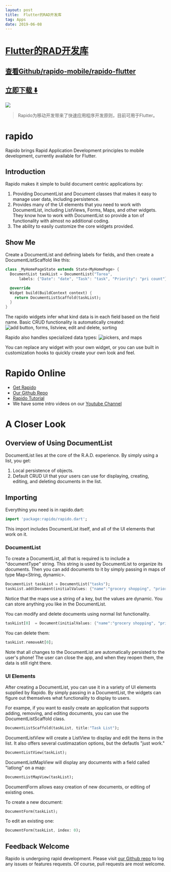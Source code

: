 ```yaml
---
layout: post
title:  Flutter的RAD开发库
tag: Apps
date: 2019-06-08
---
```


# [Flutter的RAD开发库 ](http://github.com/rapido-mobile/rapido-flutter) 



## [查看Github/rapido-mobile/rapido-flutter](http://github.com/rapido-mobile/rapido-flutter)
## [立即下载 ️⬇️ ](https://codeload.github.com/rapido-mobile/rapido-flutter/zip/master) 


 
![](https://flutterawesome.com/content/images/2018/11/rapido.jpg)
 
>
> Rapido为移动开发带来了快速应用程序开发原则，目前可用于Flutter。
>

 
# rapido
Rapido brings Rapid Application Development principles to mobile development, currently available for Flutter.

## Introduction
Rapido makes it simple to build document centric applications by:
1. Providing DocumentList and Document classes that makes it easy to manage user data, including persistence.
2. Provides many of the UI elements that you need to work with DocumentList, including ListViews, Forms, Maps, and other widgets. They know how to work with DocumentList so provide a ton of functionality with almost no additional coding.
3. The ability to easily customize the core widgets provided.

## Show Me
Create a DocumentList and defining labels for fields, and then create a DocumentListScaffold like this:
```dart
class _MyHomePageState extends State<MyHomePage> {
  DocumentList taskList = DocumentList("Tarea",
      labels: {"Date": "date", "Task": "task", "Priority": "pri count"});

  @override
  Widget build(BuildContext context) {
    return DocumentListScaffold(taskList);
  }
}
```

The rapido widgets infer what kind data is in each field based on the field name. Basic CRUD functionality is automatically created:
![add button, forms, listview, edit and delete, sorting](https://rapido-mobile.github.io/assets/basic-ui.png)

Rapido also handles specialized data types:
![pickers, and maps](https://rapido-mobile.github.io/assets/advanced-ui.png)

You can replace any widget with your own widget, or you can use built in customization hooks to quickly create your own look and feel.

# Rapido Online
 * [Get Rapido](https://pub.dartlang.org/packages/rapido)
 * [Our Github Repo](https://github.com/rapido-mobile/rapido-flutter)
 * [Rapido Tutorial](https://rapido-mobile.github.io/tutorials/introduction.html)
 * We have some intro videos on our [Youtube Channel](https://www.youtube.com/channel/UCeoRpyhpNJmiMuAEJ4WRljg)

# A Closer Look
## Overview of Using DocumentList
DocumentList lies at the core of the R.A.D. experience. By simply using a list, you get:

1. Local persistence of objects.
2. Default CRUD UI that your users can use for displaying, creating, editing, and deleting documents in the list.

## Importing
Everything you need is in rapido.dart:

```dart
import 'package:rapido/rapido.dart';
```

This import includes DocumentList itself, and all of the UI elements that work on it.

### DocumentList
To create a DocumentList, all that is required is to include a "documentType" string. This string is used by DocumentList to organize its documents. Then you can add documents to it by simply passing in maps of type Map<String, dynamic>.

```dart
DocumentList taskList = DocumentList("tasks");
taskList.add(Document(initialValues: {"name":"grocery shopping", "priority": 1, "done": false}));
```

Notice that the maps use a string of a key, but the values are dynamic. You can store anything you like in the DocumentList.

You can modify and delete documents using normal list functionality. 

```dart
taskList[0]  = Document(initialValues: {"name":"grocery shopping", "priority": 1, "done": true});
```

You can delete them:

```dart
taskList.removeAt[0];
```

Note that all changes to the DocumentList are automatically persisted to the user's phone! The user can close the app, and when they reopen them, the data is still right there.

### UI Elements
After creating a DocumentList, you can use it in a variety of UI elements supplied by Rapido. By simply passing in a DocumentList, the widgets can figure out themselves what functionality to display to users.

For exampe, if you want to easily create an application that supports adding, removing, and editing documents, you can use the DocumentListScaffold class.

```dart
DocumentListScaffold(taskList, title:"Task List");
```

DocumentListView will create a ListView to display and edit the items in the list. It also offers several custimazation options, but the defautls "just work."

```dart
DocumentListView(taskList);
```

DocumentListMapView will display any documents with a field called "latlong" on a map:
```dart
DocumentListMapView(taskList);
```

DocumentForm allows easy creation of new documents, or editing of existing ones.

To create a new document:

```dart
DocumentForm(taskList);
```

To edit an existing one:

```dart
DocumentForm(taskList, index: 0);
```

## Feedback Welcome
Rapido is undergoing rapid development. Please visit [our Github repo](https://github.com/rapido-mobile/rapido-flutter) to log any issues or features requests. Of course, pull requests are most welcome.

